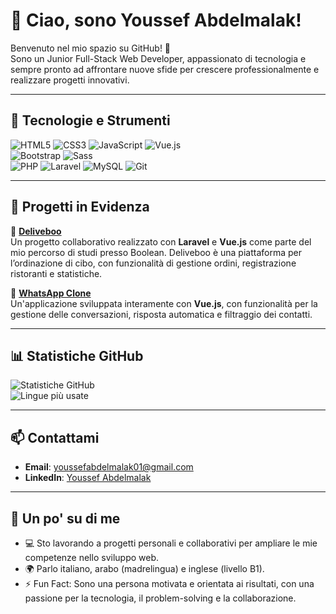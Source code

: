 # 👋 Ciao, sono Youssef Abdelmalak!  

Benvenuto nel mio spazio su GitHub! 🚀  
Sono un Junior Full-Stack Web Developer, appassionato di tecnologia e sempre pronto ad affrontare nuove sfide per crescere professionalmente e realizzare progetti innovativi.  

---

## 🚀 Tecnologie e Strumenti  

![HTML5](https://img.shields.io/badge/HTML5-E34F26?style=for-the-badge&logo=html5&logoColor=white)  ![CSS3](https://img.shields.io/badge/CSS3-1572B6?style=for-the-badge&logo=css3&logoColor=white)  ![JavaScript](https://img.shields.io/badge/JavaScript-F7DF1E?style=for-the-badge&logo=javascript&logoColor=black)  ![Vue.js](https://img.shields.io/badge/Vue.js-42B883?style=for-the-badge&logo=vue.js&logoColor=white)  
![Bootstrap](https://img.shields.io/badge/Bootstrap-563D7C?style=for-the-badge&logo=bootstrap&logoColor=white)  ![Sass](https://img.shields.io/badge/Sass-CC6699?style=for-the-badge&logo=sass&logoColor=white)  
![PHP](https://img.shields.io/badge/PHP-777BB4?style=for-the-badge&logo=php&logoColor=white)  ![Laravel](https://img.shields.io/badge/Laravel-FF2D20?style=for-the-badge&logo=laravel&logoColor=white)  ![MySQL](https://img.shields.io/badge/MySQL-4479A1?style=for-the-badge&logo=mysql&logoColor=white)  ![Git](https://img.shields.io/badge/Git-F05032?style=for-the-badge&logo=git&logoColor=white)  

---

## 🌟 Progetti in Evidenza  

📌 **[Deliveboo](https://github.com/theguffs/team4-deliveboo)**  
Un progetto collaborativo realizzato con **Laravel** e **Vue.js** come parte del mio percorso di studi presso Boolean. Deliveboo è una piattaforma per l’ordinazione di cibo, con funzionalità di gestione ordini, registrazione ristoranti e statistiche.  

📌 **[WhatsApp Clone](https://github.com/theguffs/vue-boolzapp)**  
Un'applicazione sviluppata interamente con **Vue.js**, con funzionalità per la gestione delle conversazioni, risposta automatica e filtraggio dei contatti.  

---

## 📊 Statistiche GitHub  

![Statistiche GitHub](https://github-readme-stats.vercel.app/api?username=theguffs&show_icons=true&theme=radical)  
![Lingue più usate](https://github-readme-stats.vercel.app/api/top-langs/?username=theguffs&layout=compact&theme=radical)  

---

## 📫 Contattami  

- **Email**: [youssefabdelmalak01@gmail.com](mailto:youssefabdelmalak01@gmail.com)  
- **LinkedIn**: [Youssef Abdelmalak](https://www.linkedin.com/in/youssef-abdelmalak/)  

---

## 🌱 Un po' su di me  

- 💻 Sto lavorando a progetti personali e collaborativi per ampliare le mie competenze nello sviluppo web.  
- 🌍 Parlo italiano, arabo (madrelingua) e inglese (livello B1).  
- ⚡ Fun Fact: Sono una persona motivata e orientata ai risultati, con una passione per la tecnologia, il problem-solving e la collaborazione.  
